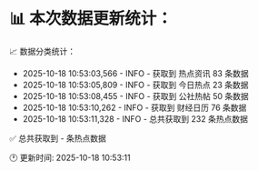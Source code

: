 📊 本次数据更新统计：
==========================

📈 数据分类统计：
- 2025-10-18 10:53:03,566 - INFO - 获取到 热点资讯 83 条数据
- 2025-10-18 10:53:05,809 - INFO - 获取到 今日热点 23 条数据
- 2025-10-18 10:53:08,455 - INFO - 获取到 公社热帖 50 条数据
- 2025-10-18 10:53:10,262 - INFO - 获取到 财经日历 76 条数据
- 2025-10-18 10:53:11,328 - INFO - 总共获取到 232 条热点数据

✅ 总共获取到 - 条热点数据

🕐 更新时间: 2025-10-18 10:53:11
